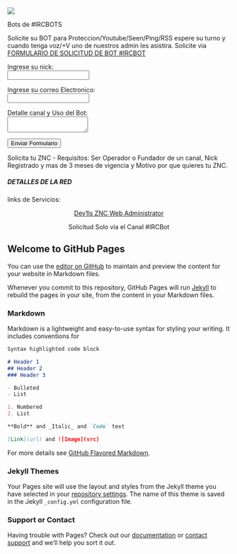<img src="http://www.clker.com/cliparts/5/1/b/d/11954315391526924611beastie_freebsd_daemon_r_02.svg.med.png">

Bots de #IRCBOTS
                                
Solicite su BOT para Proteccion/Youtube/Seen/Ping/RSS espere su turno y cuando tenga voz/+V uno de nuestros admin les asistira. Solicite via 
[FORMULARIO DE SOLICITUD DE BOT #IRCBOT](http://ericbatista.com/operguard/formulario/index.html)


<form method="post" name="myemailform" action="/form-to-email.php">
	<p>
		<label for='name'>Ingrese su nick: </label><br>
		<input type="text" name="name">
	</p>
	<p>
		<label for='email'>Ingrese su correo Electronico:</label><br>
		<input type="text" name="email">
	</p>
	<p>
		<label for='message'>Detalle canal y Uso del Bot:</label> <br>
		<textarea name="message"></textarea>
	</p>
	<input type="submit" name='submit' value="Enviar Formulario">
</form>
<script language="JavaScript">
// Code for validating the form
// Visit http://www.javascript-coder.com/html-form/javascript-form-validation.phtml
// for details
var frmvalidator  = new Validator("myemailform");
frmvalidator.addValidation("name","req","Please provide your name");
frmvalidator.addValidation("email","req","Please provide your email");
frmvalidator.addValidation("email","email","Please enter a valid email address");
</script>


Solicita tu ZNC - Requisitos: Ser Operador o Fundador de un canal, Nick Registrado y mas de 3 meses de vigencia y Motivo por que quieres tu ZNC.
                                <h5><strong>DETALLES DE LA RED<br></strong></h5>
				<p>links de Servicios:</p>
                                <center><p> <a href="http://Dev1ls.hopto.org:31337"> Dev1ls ZNC Web Administrator</a></p></center>
			        <center><p>Solicitud Solo via el Canal #IRCBot</p></center>
          
        


## Welcome to GitHub Pages

You can use the [editor on GitHub](https://github.com/ericbatista/Dev1ls/edit/master/index.md) to maintain and preview the content for your website in Markdown files.

Whenever you commit to this repository, GitHub Pages will run [Jekyll](https://jekyllrb.com/) to rebuild the pages in your site, from the content in your Markdown files.

### Markdown

Markdown is a lightweight and easy-to-use syntax for styling your writing. It includes conventions for

```markdown
Syntax highlighted code block

# Header 1
## Header 2
### Header 3

- Bulleted
- List

1. Numbered
2. List

**Bold** and _Italic_ and `Code` text

[Link](url) and ![Image](src)
```

For more details see [GitHub Flavored Markdown](https://guides.github.com/features/mastering-markdown/).

### Jekyll Themes

Your Pages site will use the layout and styles from the Jekyll theme you have selected in your [repository settings](https://github.com/ericbatista/Dev1ls/settings). The name of this theme is saved in the Jekyll `_config.yml` configuration file.

### Support or Contact

Having trouble with Pages? Check out our [documentation](https://help.github.com/categories/github-pages-basics/) or [contact support](https://github.com/contact) and we’ll help you sort it out.
